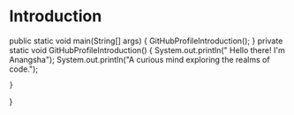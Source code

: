 # Introduction
public static void main(String[] args) {
       GitHubProfileIntroduction();
    }
private static void GitHubProfileIntroduction() {
        System.out.println(" Hello there! I'm Anangsha");
        System.out.println("A curious mind exploring the realms of code.");
        
    }
}
